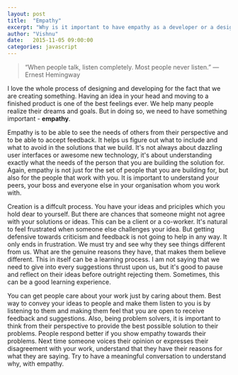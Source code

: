 ```yaml
---
layout: post
title:  "Empathy"
excerpt: "Why is it important to have empathy as a developer or a designer being involved in the creative process."
author: "Vishnu"
date:   2015-11-05 09:00:00
categories: javascript
---
```

> “When people talk, listen completely. Most people never listen.” 
― Ernest Hemingway

I love the whole process of designing and developing for the fact that we are creating something. Having an idea in your head and moving to a finished product is one of the best feelings ever. We help many people realize their dreams and goals. But in doing so, we need to have something important - **empathy**.

Empathy is to be able to see the needs of others from their perspective and to be able to accept feedback. It helps us figure out what to include and what to avoid in the solutions that we build. It's not always about dazzling user interfaces or awesome new technology, it's about understanding exactly what the needs of the person that you are building the solution for. Again, empathy is not just for the set of people that you are building for, but also for the people that work with you. It is important to understand your peers, your boss and everyone else in your organisation whom you work with.

Creation is a diffcult process. You have your ideas and priciples which you hold dear to yourself. But there are chances that someone might not agree with your solutions or ideas. This can be a client or a co-worker. It's natural to feel frustrated when someone else challenges your idea. But getting defensive towards criticism and feedback is not going to help in any way. It only ends in frustration. We must try and see why they see things different from us. What are the genuine reasons they have, that makes them believe different. This in itself can be a learning process. I am not saying that we need to give into every suggestions thrust upon us, but it's good to pause and reflect on their ideas before outright rejecting them. Sometimes, this can be a good learning experience.

You can get people care about your work just by caring about them. Best way to convey your ideas to people and make them listen to you is by listening to them and making them feel that you are open to receive feedback and suggestions. Also, being problem solvers, it is important to think from their perspective to provide the best possible solution to their problems. People respond better if you show empathy towards their problems. Next time someone voices their opinion or expresses their disagreement with your work, understand that they have their reasons for what they are saying. Try to have a meaningful conversation to understand why, with empathy.